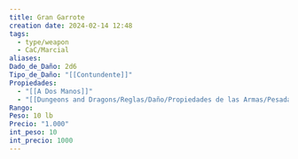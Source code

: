 ```yaml
---
title: Gran Garrote
creation date: 2024-02-14 12:48
tags:
  - type/weapon
  - CaC/Marcial
aliases: 
Dado_de_Daño: 2d6
Tipo_de_Daño: "[[Contundente]]"
Propiedades:
  - "[[A Dos Manos]]"
  - "[[Dungeons and Dragons/Reglas/Daño/Propiedades de las Armas/Pesada]]"
Rango: 
Peso: 10 lb
Precio: "1.000"
int_peso: 10
int_precio: 1000
---
```


